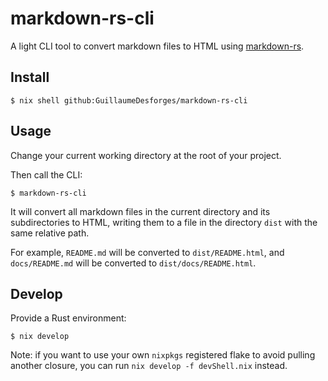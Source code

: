 # markdown-rs-cli

A light CLI tool to convert markdown files to HTML using [markdown-rs](https://github.com/wooorm/markdown-rs).

## Install

```console
$ nix shell github:GuillaumeDesforges/markdown-rs-cli
```

## Usage

Change your current working directory at the root of your project.

Then call the CLI:

```console
$ markdown-rs-cli
```

It will convert all markdown files in the current directory and its subdirectories to HTML,
writing them to a file in the directory `dist` with the same relative path.

For example, `README.md` will be converted to `dist/README.html`, and `docs/README.md` will be converted to `dist/docs/README.html`.

## Develop

Provide a Rust environment:

```console
$ nix develop
```

Note: if you want to use your own `nixpkgs` registered flake to avoid pulling another closure, you can run `nix develop -f devShell.nix` instead.
